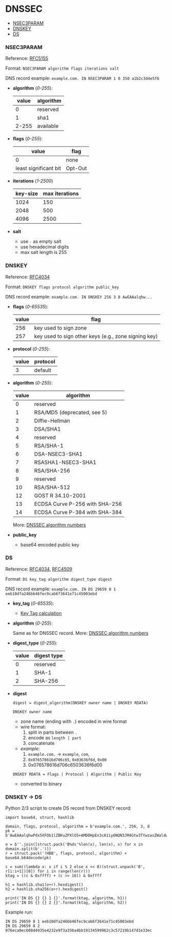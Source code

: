 # DNSSEC
- [NSEC3PARAM](#nsec3param)  
- [DNSKEY](#dnskey)  
- [DS](#ds)  

### NSEC3PARAM
Reference: [RFC5155](https://tools.ietf.org/html/rfc5155)  

Format: `NSEC3PARAM algorithm flags iterations salt`  

DNS record example: `example.com. IN NSEC3PARAM 1 0 350 a1b2c3d4e5f6`  

* **algorithm** (_0-255_):  

  | value  | algorithm |
  | -------|-----------| 
  | 0      | reserved  | 
  | 1      | sha1      |
  | 2-255  | available |

* **flags** (_0-255_):  

  | value                 | flag    |
  | ----------------------|---------| 
  | 0                     | none    | 
  | least significant bit | Opt-Out |

* **iterations** (_1-2500_)  

  | key-size  | max iterations |
  | ----------|----------------| 
  | 1024      | 150            | 
  | 2048      | 500            |
  | 4096      | 2500           |

* **salt**  
  * use `-` as empty salt  
  * use hexadecimal digits  
  * max salt length is 255
  

### DNSKEY

Reference: [RFC4034](https://tools.ietf.org/html/rfc4034)  

Format: `DNSKEY flags protocol algorithm public_key`  

DNS record example: `example.com. IN DNSKEY 256 3 8 AwEAAalqhw...`  

* **flags** (_0-65535_):  

  | value  | flag                                                 |
  | -------|------------------------------------------------------| 
  | 256    | key used to sign zone                                |
  | 257    | key used to sign other keys (e.g., zone signing key) |

* **protocol** (_0-255_):  

  | value  | protocol |
  | -------|----------| 
  | 3      | default  |

* **algorithm** (_0-255_):  

  | value  | algorithm                      |
  | -------|--------------------------------|
  | 0      | reserved                       |
  | 1      | RSA/MD5 (deprecated, see 5)    |
  | 2      | Diffie-Hellman                 |
  | 3      | DSA/SHA1                       |
  | 4      | reserved                       |
  | 5      | RSA/SHA-1                      |
  | 6      | DSA-NSEC3-SHA1                 |
  | 7      | RSASHA1-NSEC3-SHA1             |
  | 8      | RSA/SHA-256                    |
  | 9      | reserved                       |
  | 10     | RSA/SHA-512                    |
  | 12     | GOST R 34.10-2001              |
  | 13     | ECDSA Curve P-256 with SHA-256 |
  | 14     | ECDSA Curve P-384 with SHA-384 |

  More: [DNSSEC algorithm numbers](http://www.iana.org/assignments/dns-sec-alg-numbers/dns-sec-alg-numbers.xhtml)

* **public_key**  
  * base64 encoded public key


### DS

Reference: [RFC4034](https://tools.ietf.org/html/rfc4034), [RFC4509](https://tools.ietf.org/html/rfc4509)  

Format: `DS key_tag algorithm digest_type digest`  

DNS record example: `example.com. IN DS 29659 8 1 eeb10dfa246bb46fec9cab6f3641e71c45003ebd`  

* **key_tag** (_0-65535_):  

  * [Key Tag calculation](https://tools.ietf.org/html/rfc4034#appendix-B)

* **algorithm** (_0-255_):  

  Same as for DNSSEC record. More: [DNSSEC algorithm numbers](http://www.iana.org/assignments/dns-sec-alg-numbers/dns-sec-alg-numbers.xhtml)

* **digest_type** (_0-255_):  

  | value  | digest type |
  | -------|-------------| 
  | 0      | reserved    |
  | 1      | SHA-1       |
  | 2      | SHA-256     |

* **digest**  

  `digest = digest_algorithm(DNSKEY owner name | DNSKEY RDATA)`
  
  `DNSKEY owner name`
  * zone name (ending with `.`) encoded in wire format
  * wire format:
    1. split in parts between `.`
    2. encode as  `length | part`
    3. concatenate
  * _example_: 
    1. `example.com.` -> `example`, `com`,  
    2. `0x076578616d706c65`, `0x03636f6d`, `0x00`  
    3. 0x076578616d706c6503636f6d00  
  
  `DNSKEY RDATA = Flags | Protocol | Algorithm | Public Key`
  * converted to binary

### DNSKEY -> DS

Python 2/3 script to create DS record from DNSKEY record:
```
import base64, struct, hashlib

domain, flags, protocol, algorithm = b'example.com.', 256, 3, 8
pk = b'AwEAAalqhwPdx5XFOb1lZBKuZPXlO5+AMDDHpEn3cA1iy6NQN3JM4Gtw3TYwzasZWaldwu0AmocNfIDFjD87/nOb9hp30r6IaxTCps5dZjx9ubSfibDkKBG/QXVrNTuCSldwTV0ARz/pRpVsxHhVEpvUFRQz8unTeAqHD8CDWmgRO5r1O3vT'

o = b''.join([struct.pack('B%ds'%len(x), len(x), x) for x in domain.split(b'.')])
r = struct.pack('!HBB', flags, protocol, algorithm) + base64.b64decode(pk)

c = sum((lambda x: x if i % 2 else x << 8)(struct.unpack('B', r[i:i+1])[0]) for i in range(len(r)))
ktag = ((c & 0xffff) + (c >> 16)) & 0xffff

h1 = hashlib.sha1(o+r).hexdigest()
h2 = hashlib.sha256(o+r).hexdigest()

print('IN DS {} {} 1 {}'.format(ktag, algorithm, h1))
print('IN DS {} {} 2 {}'.format(ktag, algorithm, h2))
```

Example run:
```
IN DS 29659 8 1 eeb10dfa246bb46fec9cab6f3641e71c45003ebd
IN DS 29659 8 2 976eca0ec608d4935e4232e9f3a356a4bb19134599962c3c57219b147d1e33ec
```
